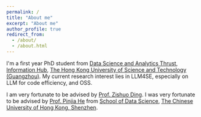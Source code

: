 ```yaml
---
permalink: /
title: "About me"
excerpt: "About me"
author_profile: true
redirect_from: 
  - /about/
  - /about.html
---
```


I'm a first year PhD student from [Data Science and Analytics Thrust](https://dsa.hkust-gz.edu.cn/), [Information Hub](https://www.hkust-gz.edu.cn/academics/hubs-and-thrust-areas/information-hub/), [The Hong Kong University of Science and Technology (Guangzhou)](https://www.hkust-gz.edu.cn/).
My current research interest lies in LLM4SE, especially on LLM for code efficiency, and OSS.

I am very fortunate to be advised by [Prof. Zishuo Ding](https://personal.hkust-gz.edu.cn/ding/). 
I was very fortunate to be advised by [Prof. Pinjia He](https://pinjiahe.github.io/) from [School of Data Science](https://cs.pku.edu.cn/), [The Chinese University of Hong Kong, Shenzhen](https://www.cuhk.edu.cn/en).


